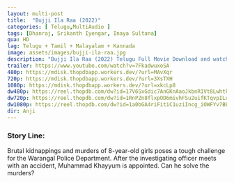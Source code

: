```yaml
---
layout: multi-post
title:  "Bujji Ila Raa (2022)"
categories: [ Telugu,MultiAudio ]
tags: [Dhanraj, Srikanth Iyengar, Inaya Sultana]
qua: HD
lag: Telugu + Tamil + Malayalam + Kannada
image: assets/images/bujji-ila-raa.jpg
description: "Bujji Ila Raa (2022) Telugu Full Movie Download and watch online 720p low file size 500 mb."
trailer: https://www.youtube.com/watch?v=7FkadwuxoSA
480p: https://mdisk.thopdbapp.workers.dev/?url=MAvXqr
720p: https://mdisk.thopdbapp.workers.dev/?url=3XsTXH
1080p: https://mdisk.thopdbapp.workers.dev/?url=xkcLp8
dw480p: https://reel.thopdb.com/dw?id=17V6SxGdic7AnGKnAaoJkbnR1Vt8Lwhtk
dw720p: https://reel.thopdb.com/dw?id=1RnPZn8flxpOD6mivhFSu2uifKTqvpILq
dw1080p: https://reel.thopdb.com/dw?id=1a0bGA4riFitiC1uziIncg_iOWFYv7BBU
dir: Anji
---
```


### Story Line:
Brutal kidnappings and murders of 8-year-old girls poses a tough challenge for the Warangal Police Department. After the investigating officer meets with an accident, Muhammad Khayyum is appointed. Can he solve the murders?







